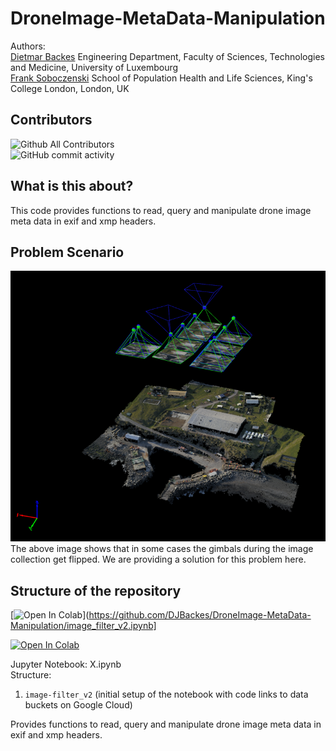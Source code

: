 # DroneImage-MetaData-Manipulation

Authors:<br> 
[Dietmar Backes](https://wwwfr.uni.lu/recherche/fstm/doe/members/dietmar_backes) Engineering Department, Faculty of Sciences, Technologies and Medicine, University of Luxembourg<br>
[Frank Soboczenski](https://h21k.github.io/) School of Population Health and Life Sciences, King's College London, London, UK<br>

## Contributors
<img alt="Github All Contributors" src="https://img.shields.io/github/all-contributors/DJBackes/DroneImage-MetaData-Manipulation"><br>
<img alt="GitHub commit activity" src="https://img.shields.io/github/commit-activity/m/DJBackes/DroneImage-MetaData-Manipulation">

## What is this about?
This code provides functions to read, query and manipulate drone image meta data in exif and xmp headers.

## Problem Scenario
![Alt text](DJI-Image1.png?raw=true "Optional Title")<br>
The above image shows that in some cases the gimbals during the image collection get flipped. We are providing a solution for this problem here.

## Structure of the repository

[![Open In Colab](https://colab.research.google.com/assets/colab-badge.svg)](https://github.com/DJBackes/DroneImage-MetaData-Manipulation/image_filter_v2.ipynb]

[![Open In Colab](https://colab.research.google.com/assets/colab-badge.svg)](https://colab.research.google.com/github/timsainb/tensorflow2-generative-models/blob/master/1.0-Variational-Autoencoder-fashion-mnist.ipynb)

Jupyter Notebook: X.ipynb<br>
Structure:<br>  
1. `image-filter_v2` (initial setup of the notebook with code links to data buckets on Google Cloud)<br>


Provides functions to read, query and manipulate drone image meta data in exif and xmp headers.
